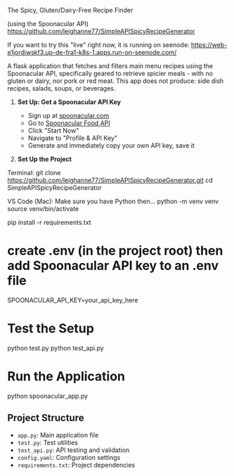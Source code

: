 The Spicy, Gluten/Dairy-Free Recipe Finder

(using the Spoonacular API) https://github.com/leighanne77/SimpleAPISpicyRecipeGenerator

If you want to try this "live" right now, it is running on seenode: https://web-e1jordiwskf3.up-de-fra1-k8s-1.apps.run-on-seenode.com/ 

A flask application that fetches and filters main menu recipes using the Spoonacular API, specifically geared to retrieve spicier meals - with no gluten or dairy, nor pork or red meat. This app does not produce: side dish recipes, salads, soups, or beverages.  

1. **Set Up: Get a Spoonacular API Key**
   - Sign up at [spoonacular.com](https://spoonacular.com)
   - Go to [Spoonacular Food API](https://spoonacular.com/food-api)
   - Click "Start Now"
   - Navigate to "Profile & API Key"
   - Generate and immediately copy your own API key, save it

2. **Set Up the Project**

Terminal:
   git clone https://github.com/leighanne77/SimpleAPISpicyRecipeGenerator.git
   cd SimpleAPISpicyRecipeGenerator
   
VS Code (Mac): Make sure you have Python then...
   python -m venv venv
   source venv/bin/activate  
   
   pip install -r requirements.txt

   # create .env (in the project root) then add Spoonacular API key to an .env file  
   SPOONACULAR_API_KEY=your_api_key_here

   # Test the Setup
   python test.py
   python test_api.py

   # Run the Application
   python spoonacular_app.py
   
## Project Structure
- `app.py`: Main application file
- `test.py`: Test utilities
- `test_api.py`: API testing and validation
- `config.yaml`: Configuration settings
- `requirements.txt`: Project dependencies